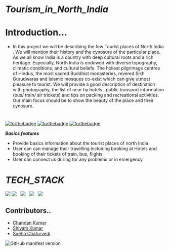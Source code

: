 # _Tourism_in_North_India_ #

# Introduction...
* In this project we will be describing the few Tourist places of North India . We will mention their history and the cynosure of the particular place. As we all know India is a country with deep cultural roots and a rich heritage. Especially, North India is endowed with diverse topography, climatic conditions, and cultural beliefs. The holiest pilgrimage centres of Hindus, the most sacred Buddhist monasteries, revered Sikh Gurudwaras and Islamic mosques co-exist which can give utmost pleasure to tourist. We will provide a good description of destination with photography, the list of near by hotels , public transport information (bus/ train/ air trickets) and tips on packing and recreational activities. Our main focus should be to show the beauty of the place and their cynosure.
# 

[![forthebadge](https://forthebadge.com/images/badges/made-with-javascript.svg)](https://forthebadge.com)
[![forthebadge](https://forthebadge.com/images/badges/uses-css.svg)](https://forthebadge.com)
[![forthebadge](https://forthebadge.com/images/badges/uses-html.svg)](https://forthebadge.com)


***Basics features***
* Provide basics information about the tourist places of north India
* User can can manage their travelling including booking at Hotels and booking of their tickets of train, bus, flights
* User can connect us during for any problems or in emergency

#
# _TECH_STACK_

<div>
  <img src="https://img.icons8.com/color/48/000000/css3.png"/>
   <img src="https://img.icons8.com/color/48/000000/html-5--v1.png"/> &nbsp;
  <img src="https://img.icons8.com/color/48/000000/javascript--v1.png"/> &nbsp;
  <img src="https://img.icons8.com/color/48/000000/visual-studio-code-2019.png"/> &nbsp;
  <img src="https://img.icons8.com/color/48/000000/git.png"/>  &nbsp;
</div>

## Contributors.. ##

* [Chandan Kumar](https://github.com/chandan181singh)
* [Shivam Kumar](https://github.com/karna3813)
* [Sneha Chaturvedi](https://github.com/Sneha12c)


 ![GitHub manifest version](https://img.shields.io/github/manifest-json/v/chandan181singh/_complain_box_)

